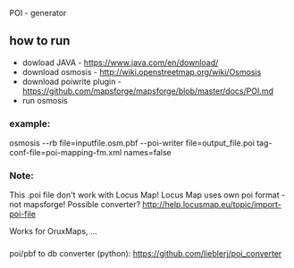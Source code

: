 POI - generator

## how to run
* dowload JAVA - https://www.java.com/en/download/
* download osmosis - http://wiki.openstreetmap.org/wiki/Osmosis
* download poiwrite plugin - https://github.com/mapsforge/mapsforge/blob/master/docs/POI.md
* run osmosis

### example: 

osmosis --rb file=inputfile.osm.pbf --poi-writer file=output_file.poi tag-conf-file=poi-mapping-fm.xml names=false

### Note:

This .poi file don't work with Locus Map! Locus Map uses own poi format - not mapsforge! 
Possible converter? http://help.locusmap.eu/topic/import-poi-file

Works for OruxMaps, ...

###

poi/pbf to db converter (python): https://github.com/lieblerj/poi_converter 